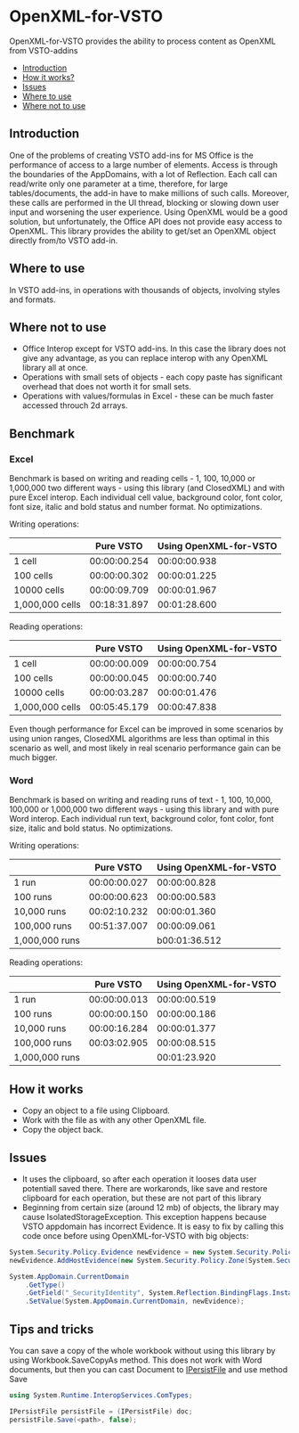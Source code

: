 # OpenXML-for-VSTO
OpenXML-for-VSTO provides the ability to process content as OpenXML from VSTO-addins

* [Introduction](#introduction)
* [How it works?](#How-it-works)
* [Issues](#Issues)
* [Where to use](#Where-to-se)
* [Where not to use](#Where-not-to-use)

## Introduction
One of the problems of creating VSTO add-ins for MS Office is the performance of access to a large number of elements. Access is through the boundaries of the AppDomains, with a lot of Reflection. Each call can read/write only one parameter at a time, therefore, for large tables/documents, the add-in have to make millions of such calls. Moreover, these calls are performed in the UI thread, blocking or slowing down user input and worsening the user experience.
Using OpenXML would be a good solution, but unfortunately, the Office API does not provide easy access to OpenXML.
This library provides the ability to get/set an OpenXML object directly from/to VSTO add-in.

## Where to use
In VSTO add-ins, in operations with thousands of objects, involving styles and formats.

## Where not to use
* Office Interop except for VSTO add-ins. In this case the library does not give any advantage, as you can replace interop with any OpenXML library all at once.
* Operations with small sets of objects - each copy paste has significant overhead that does not worth it for small sets.
* Operations with values/formulas in Excel - these can be much faster accessed throuch 2d arrays.

## Benchmark
### Excel
Benchmark is based on writing and reading cells - 1, 100, 10,000 or 1,000,000 two different ways - using this library (and ClosedXML) and with pure Excel interop. Each individual cell value, background color, font color, font size, italic and bold status and number format. No optimizations.

Writing operations:

|                 | Pure VSTO  | Using OpenXML-for-VSTO |
|-----------------|------------|------------------------|
| 1 cell          |00:00:00.254|    00:00:00.938        |
| 100 cells       |00:00:00.302|    00:00:01.225        |
| 10000 cells     |00:00:09.709|    00:00:01.967        |
| 1,000,000 cells |00:18:31.897|    00:01:28.600        |

Reading operations:

|                 | Pure VSTO  | Using OpenXML-for-VSTO |
|-----------------|------------|------------------------|
| 1 cell          |00:00:00.009|    00:00:00.754        |
| 100 cells       |00:00:00.045|    00:00:00.740        |
| 10000 cells     |00:00:03.287|    00:00:01.476        |
| 1,000,000 cells |00:05:45.179|    00:00:47.838        |

Even though performance for Excel can be improved in some scenarios by using union ranges, ClosedXML algorithms are less than optimal in this scenario as well, and most likely in real scenario performance gain can be much bigger.

### Word
Benchmark is based on writing and reading runs of text - 1, 100, 10,000, 100,000 or 1,000,000 two different ways - using this library  and with pure Word interop. Each individual run text, background color, font color, font size, italic and bold status. No optimizations.

Writing operations:

|                 | Pure VSTO  | Using OpenXML-for-VSTO |
|-----------------|------------|------------------------|
| 1 run           |00:00:00.027|     00:00:00.828       |
| 100 runs        |00:00:00.623|     00:00:00.583       |
| 10,000 runs     |00:02:10.232|     00:00:01.360       |
| 100,000 runs    |00:51:37.007|     00:00:09.061       |
| 1,000,000 runs  |            |     b00:01:36.512      |

Reading operations:

|                 | Pure VSTO  | Using OpenXML-for-VSTO |
|-----------------|------------|------------------------|
| 1 run           |00:00:00.013|     00:00:00.519       |
| 100 runs        |00:00:00.150|     00:00:00.186       |
| 10,000 runs     |00:00:16.284|     00:00:01.377       |
| 100,000 runs    |00:03:02.905|     00:00:08.515       |
| 1,000,000 runs  |            |     00:01:23.920       |


## How it works
* Copy an object to a file using Clipboard.
* Work with the file as with any other OpenXML file.
* Copy the object back.

## Issues
* It uses the clipboard, so after each operation it looses data user potentiall saved there. There are workaronds, like save and restore clipboard for each operation, but these are not part of this library
* Beginning from certain size (around 12 mb) of objects, the library may cause IsolatedStorageException. This exception happens because VSTO appdomain has incorrect Evidence. It is easy to fix by calling this code once before using OpenXML-for-VSTO with big objects:
```c#
System.Security.Policy.Evidence newEvidence = new System.Security.Policy.Evidence();
newEvidence.AddHostEvidence(new System.Security.Policy.Zone(System.Security.SecurityZone.MyComputer));

System.AppDomain.CurrentDomain
    .GetType()
    .GetField("_SecurityIdentity", System.Reflection.BindingFlags.Instance | System.Reflection.BindingFlags.NonPublic)?
    .SetValue(System.AppDomain.CurrentDomain, newEvidence);
```

## Tips and tricks
You can save a copy of the whole workbook without using this library by using Workbook.SaveCopyAs method.
This does not work with Word documents, but then you can cast Document to [IPersistFile](https://docs.microsoft.com/en-us/windows/win32/api/objidl/nn-objidl-ipersistfile?redirectedfrom=MSDN) and use method Save

```c#
using System.Runtime.InteropServices.ComTypes;

IPersistFile persistFile = (IPersistFile) doc;
persistFile.Save(<path>, false);
```
